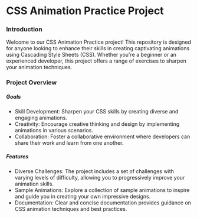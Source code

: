<h1>CSS Animation Practice Project</h1>
<h3>Introduction</h3>
Welcome to our CSS Animation Practice project! This repository is designed for anyone looking to enhance their skills in creating captivating animations using Cascading Style Sheets (CSS). Whether you're a beginner or an experienced developer, this project offers a range of exercises to sharpen your animation techniques.

<h3>Project Overview</h3>

<h5>Goals</h5>
<ul>
  <li>
Skill Development: Sharpen your CSS skills by creating diverse and engaging animations.</li>
  <li>Creativity: Encourage creative thinking and design by implementing animations in various scenarios.</li>
  <li>Collaboration: Foster a collaborative environment where developers can share their work and learn from one another.</li>
</ul>

<h5>Features</h5>
<ul>
  <li>
Diverse Challenges: The project includes a set of challenges with varying levels of difficulty, allowing you to progressively improve your animation skills.</li>
  <li>Sample Animations: Explore a collection of sample animations to inspire and guide you in creating your own impressive designs.</li>
  <li>Documentation: Clear and concise documentation provides guidance on CSS animation techniques and best practices.</li>
</ul>
